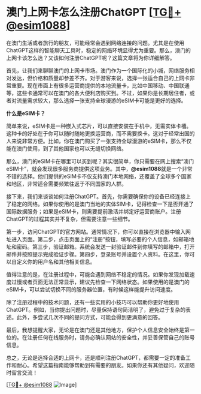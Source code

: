 # 澳门上网卡怎么注册ChatGPT [[TG💪+ @esim1088](https://t.me/s/esim1088)]

在澳门生活或者旅行的朋友，可能经常会遇到网络连接的问题。尤其是在使用ChatGPT这样的智能聊天工具时，稳定的网络环境显得尤为重要。那么，澳门的上网卡该怎么选？又该如何注册ChatGPT呢？这篇文章将为你详细解答。

首先，让我们来聊聊澳门的上网卡市场。澳门作为一个国际化的小城，网络服务相对发达，但价格和质量却参差不齐。对于游客来说，选择一张适合自己的上网卡非常重要。现在市面上有很多运营商提供的本地流量卡，比如中国移动、中国联通等，这些卡通常可以在澳门的各大便利店购买到。不过，如果你是长期居住者，或者对流量需求较大，那么选择一张支持全球漫游的eSIM卡可能是更好的选择。

**什么是eSIM卡？**

简单来说，eSIM卡是一种嵌入式芯片，可以直接安装在手机中，无需实体卡槽。这种卡的好处在于你可以随时随地更换运营商，而不需要换卡。这对于经常出国的人来说非常方便。比如，你在澳门购买了一张支持全球漫游的eSIM卡，那么不仅能在澳门使用，到了其他国家也可以无缝切换网络。

那么，澳门的eSIM卡在哪里可以买到呢？其实很简单，你只需要在网上搜索“澳门eSIM卡”，就会发现很多服务商提供这项业务。其中，**@esim1088**就是一个非常不错的选择。他们提供的eSIM卡不仅支持澳门本地网络，还覆盖了全球多个国家和地区，非常适合需要频繁往返于不同国家的人群。

接下来，我们来谈谈如何注册ChatGPT。首先，你需要确保你的设备已经连接上了稳定的网络。如果你使用的是澳门当地的实体SIM卡，记得检查一下是否开通了国际数据服务；如果是eSIM卡，则需要提前激活并绑定好运营商账户。注册ChatGPT的过程其实并不复杂，但需要注意一些细节。

第一步，访问ChatGPT的官方网站。通常情况下，你可以直接在浏览器中输入网址进入页面。第二步，点击页面上的“注册”按钮，填写必要的个人信息，如邮箱地址和密码。第三步，验证邮箱。系统会发送一封验证邮件到你填写的邮箱中，打开邮件并按照提示完成验证步骤。第四步，登录账号并设置个人资料。在这里，你可以自定义你的用户名和其他相关信息。

值得注意的是，在注册过程中，可能会遇到网络不稳定的情况。如果你发现加载速度过慢或者页面无法正常显示，建议先检查一下网络状态。如果使用的是澳门的eSIM卡，可以尝试切换不同的服务器位置，有时候这样能提升访问速度。

除了注册过程中的技术问题，还有一些实用的小技巧可以帮助你更好地使用ChatGPT。例如，当你提出问题时，尽量保持语句简洁明了，避免过于复杂的表述。此外，多尝试几次不同的提问方式，可能会得到更满意的回答。

最后，我想提醒大家，无论是在澳门还是其他地方，保护个人信息安全始终是第一位的。在注册任何在线服务时，请务必确认网站的安全性，并妥善保管自己的账号信息。

总之，无论是选择合适的上网卡，还是顺利注册ChatGPT，都需要一定的准备工作和耐心。希望这篇指南能够帮助到有需要的朋友。如果你还有其他疑问，欢迎随时留言交流！

[[TG💪+ @esim1088](https://t.me/s/esim1088) ![Image](https://i.postimg.cc/4NQfJmqS/Snipaste-2025-05-13-00-14-12.png)]